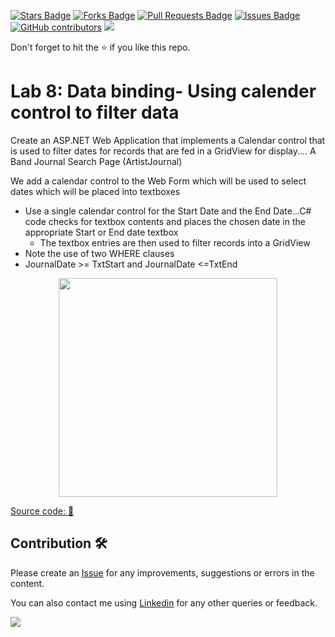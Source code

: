 <a href="https://github.com/drshahizan/learn-aspnet/stargazers"><img src="https://img.shields.io/github/stars/drshahizan/learn-aspnet" alt="Stars Badge"/></a>
<a href="https://github.com/drshahizan/learn-aspnet/network/members"><img src="https://img.shields.io/github/forks/drshahizan/learn-aspnet" alt="Forks Badge"/></a>
<a href="https://github.com/drshahizan/learn-aspnet/pulls"><img src="https://img.shields.io/github/issues-pr/drshahizan/learn-aspnet" alt="Pull Requests Badge"/></a>
<a href="https://github.com/drshahizan/learn-aspnet/issues"><img src="https://img.shields.io/github/issues/drshahizan/learn-aspnet" alt="Issues Badge"/></a>
<a href="https://github.com/drshahizan/learn-aspnet/graphs/contributors"><img alt="GitHub contributors" src="https://img.shields.io/github/contributors/drshahizan/learn-aspnet?color=2b9348"></a>
![](https://visitor-badge.glitch.me/badge?page_id=drshahizan/learn-aspnet)

Don't forget to hit the :star: if you like this repo.

# Lab 8: Data binding- Using calender control to filter data
Create an ASP.NET Web Application that implements a Calendar control that is used to filter dates for records that are fed in a GridView for display.... A Band Journal Search Page (ArtistJournal)

We add a calendar control to the Web Form which will be used to select dates which will be placed into textboxes
- Use a single calendar control for the Start Date and the End Date...C# code checks for textbox contents and places the chosen date in the appropriate Start or End date textbox
  - The textbox entries are then used to filter records into a GridView
- Note the use of two WHERE clauses
- JournalDate >= TxtStart and JournalDate <=TxtEnd


<p align="center">
<img src="https://github.com/drshahizan/learn-aspnet/blob/main/lab/database/images/LabDb8.png"  height="350" />
</p>

[Source code: 💾](https://drive.google.com/file/d/1mmMpd013dEVU_SVqCL4l_BwjfIWkj6Vq/view?usp=share_link)

## Contribution 🛠️
Please create an [Issue](https://github.com/drshahizan/Python_EDA/issues) for any improvements, suggestions or errors in the content.

You can also contact me using [Linkedin](https://www.linkedin.com/in/drshahizan/) for any other queries or feedback.

![](https://visitor-badge.glitch.me/badge?page_id=drshahizan)
